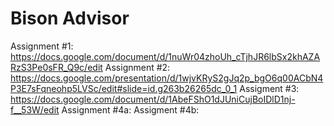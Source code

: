 # Bison Advisor

Assignment #1: https://docs.google.com/document/d/1nuWr04zhoUh_cTjhJR6lbSx2khAZARzS3Pe0sFR_Q9c/edit
Assignment #2: https://docs.google.com/presentation/d/1wjvKRyS2gJq2p_bgO6q00ACbN4P3E7sFqneohp5LVSc/edit#slide=id.g263b26265dc_0_1
Assigment #3: https://docs.google.com/document/d/1AbeFShO1dJUniCujBoIDlD1nj-f__53W/edit
Assignment #4a: 
Assigment #4b:
